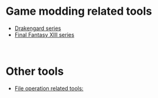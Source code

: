 # Game modding related tools
* [Drakengard series](drakengard_series.md)
* [Final Fantasy XIII series](ffxiii_series.md)

<br>

# Other tools
* [File operation related tools:](file_related_tools.md)
